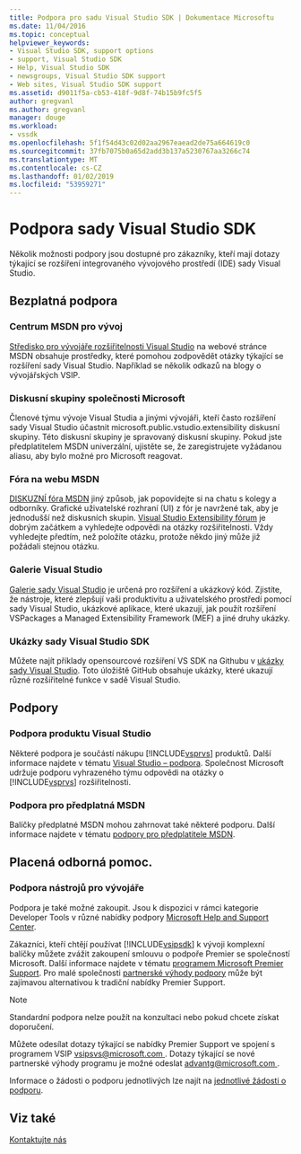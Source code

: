 ```yaml
---
title: Podpora pro sadu Visual Studio SDK | Dokumentace Microsoftu
ms.date: 11/04/2016
ms.topic: conceptual
helpviewer_keywords:
- Visual Studio SDK, support options
- support, Visual Studio SDK
- Help, Visual Studio SDK
- newsgroups, Visual Studio SDK support
- Web sites, Visual Studio SDK support
ms.assetid: d9011f5a-cb53-418f-9d8f-74b15b9fc5f5
author: gregvanl
ms.author: gregvanl
manager: douge
ms.workload:
- vssdk
ms.openlocfilehash: 5f1f54d43c02d02aa2967eaead2de75a664619c0
ms.sourcegitcommit: 37fb7075b0a65d2add3b137a5230767aa3266c74
ms.translationtype: MT
ms.contentlocale: cs-CZ
ms.lasthandoff: 01/02/2019
ms.locfileid: "53959271"
---
```

# <a name="support-for-the-visual-studio-sdk"></a>Podpora sady Visual Studio SDK
Několik možnosti podpory jsou dostupné pro zákazníky, kteří mají dotazy týkající se rozšíření integrovaného vývojového prostředí (IDE) sady Visual Studio.  
  
## <a name="free-support"></a>Bezplatná podpora  
  
### <a name="msdn-development-center"></a>Centrum MSDN pro vývoj  
 [Středisko pro vývojáře rozšiřitelnosti Visual Studio](http://go.microsoft.com/fwlink/?LinkID=84381) na webové stránce MSDN obsahuje prostředky, které pomohou zodpovědět otázky týkající se rozšíření sady Visual Studio. Například se několik odkazů na blogy o vývojářských VSIP.  
  
### <a name="microsoft-newsgroups"></a>Diskusní skupiny společnosti Microsoft  
 Členové týmu vývoje Visual Studia a jinými vývojáři, kteří často rozšíření sady Visual Studio účastnit microsoft.public.vstudio.extensibility diskusní skupiny. Této diskusní skupiny je spravovaný diskusní skupiny. Pokud jste předplatitelem MSDN univerzální, ujistěte se, že zaregistrujete vyžádanou aliasu, aby bylo možné pro Microsoft reagovat.  
  
### <a name="msdn-forums"></a>Fóra na webu MSDN  
 [DISKUZNÍ fóra MSDN](http://go.microsoft.com/fwlink/?LinkID=76632) jiný způsob, jak popovídejte si na chatu s kolegy a odborníky. Grafické uživatelské rozhraní (UI) z fór je navržené tak, aby je jednodušší než diskusních skupin. [Visual Studio Extensibility fórum](http://go.microsoft.com/fwlink/?LinkID=121964) je dobrým začátkem a vyhledejte odpovědi na otázky rozšiřitelnosti. Vždy vyhledejte předtím, než položíte otázku, protože někdo jiný může již požádali stejnou otázku.  
  
### <a name="visual-studio-gallery"></a>Galerie Visual Studio  
 [Galerie sady Visual Studio](https://marketplace.visualstudio.com/) je určená pro rozšíření a ukázkový kód. Zjistíte, že nástroje, které zlepšují vaši produktivitu a uživatelského prostředí pomocí sady Visual Studio, ukázkové aplikace, které ukazují, jak použít rozšíření VSPackages a Managed Extensibility Framework (MEF) a jiné druhy ukázky.  
  
### <a name="visual-studio-sdk-samples"></a>Ukázky sady Visual Studio SDK

Můžete najít příklady opensourcové rozšíření VS SDK na Githubu v [ukázky sady Visual Studio](https://github.com/Microsoft/VSSDK-Extensibility-Samples). Toto úložiště GitHub obsahuje ukázky, které ukazují různé rozšiřitelné funkce v sadě Visual Studio.

## <a name="included-support"></a>Podpory  
  
### <a name="visual-studio-product-support"></a>Podpora produktu Visual Studio  
 Některé podpora je součástí nákupu [!INCLUDE[vsprvs](../code-quality/includes/vsprvs_md.md)] produktů. Další informace najdete v tématu [Visual Studio – podpora](http://msdn.microsoft.com/vstudio/cc136615.aspx). Společnost Microsoft udržuje podporu vyhrazeného týmu odpovědi na otázky o [!INCLUDE[vsprvs](../code-quality/includes/vsprvs_md.md)] rozšiřitelnosti.  
  
### <a name="msdn-subscription-support"></a>Podpora pro předplatná MSDN  
 Balíčky předplatné MSDN mohou zahrnovat také některé podporu. Další informace najdete v tématu [podpory pro předplatitele MSDN](https://msdn.microsoft.com/subscriptions/aa718661.aspx).  
  
## <a name="paid-support"></a>Placená odborná pomoc.  
  
### <a name="developer-tools-support"></a>Podpora nástrojů pro vývojáře  
 Podpora je také možné zakoupit. Jsou k dispozici v rámci kategorie Developer Tools v různé nabídky podpory [Microsoft Help and Support Center](http://go.microsoft.com/fwlink/?LinkID=82383).  
  
 Zákazníci, kteří chtějí používat [!INCLUDE[vsipsdk](../extensibility/includes/vsipsdk_md.md)] k vývoji komplexní balíčky můžete zvážit zakoupení smlouvu o podpoře Premier se společností Microsoft. Další informace najdete v tématu [programem Microsoft Premier Support](http://go.microsoft.com/fwlink/?LinkID=76660). Pro malé společnosti [partnerské výhody podpory](http://www.microsoft.com/services/microsoftservices/srv_mspa.mspx) může být zajímavou alternativou k tradiční nabídky Premier Support.  
  
> [!NOTE]
>  Standardní podpora nelze použít na konzultaci nebo pokud chcete získat doporučení.  
  
 Můžete odesílat dotazy týkající se nabídky Premier Support ve spojení s programem VSIP [ vsipsvs@microsoft.com ](mailto:vsipsvs@microsoft.com). Dotazy týkající se nové partnerské výhody programu je možné odeslat [ advantg@microsoft.com ](mailto:advantg@microsoft.com).  
  
 Informace o žádosti o podporu jednotlivých lze najít na [jednotlivé žádosti o podporu](http://go.microsoft.com/fwlink/?LinkID=82385).  
  
## <a name="see-also"></a>Viz také  
 [Kontaktujte nás](../ide/talk-to-us.md)